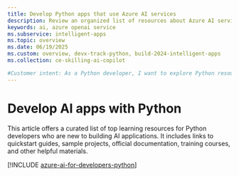 ```yaml
---
title: Develop Python apps that use Azure AI services
description: Review an organized list of resources about Azure AI services scenarios for Python developers, including documentation and code samples.
keywords: ai, azure openai service
ms.subservice: intelligent-apps
ms.topic: overview
ms.date: 06/19/2025
ms.custom: overview, devx-track-python, build-2024-intelligent-apps
ms.collection: ce-skilling-ai-copilot

#Customer intent: As a Python developer, I want to explore Python resources for Azure AI services, so I can find documentation and samples to assist in my development.
---
```


# Develop AI apps with Python

This article offers a curated list of top learning resources for Python developers who are new to building AI applications. It includes links to quickstart guides, sample projects, official documentation, training courses, and other helpful materials.

[!INCLUDE [azure-ai-for-developers-python](../ai/includes/azure-ai-for-developers-python.md)]
